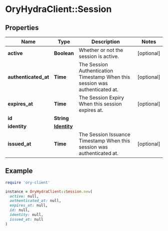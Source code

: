 # OryHydraClient::Session

## Properties

| Name | Type | Description | Notes |
| ---- | ---- | ----------- | ----- |
| **active** | **Boolean** | Whether or not the session is active. | [optional] |
| **authenticated_at** | **Time** | The Session Authentication Timestamp  When this session was authenticated at. | [optional] |
| **expires_at** | **Time** | The Session Expiry  When this session expires at. | [optional] |
| **id** | **String** |  |  |
| **identity** | [**Identity**](Identity.md) |  |  |
| **issued_at** | **Time** | The Session Issuance Timestamp  When this session was authenticated at. | [optional] |

## Example

```ruby
require 'ory-client'

instance = OryHydraClient::Session.new(
  active: null,
  authenticated_at: null,
  expires_at: null,
  id: null,
  identity: null,
  issued_at: null
)
```

